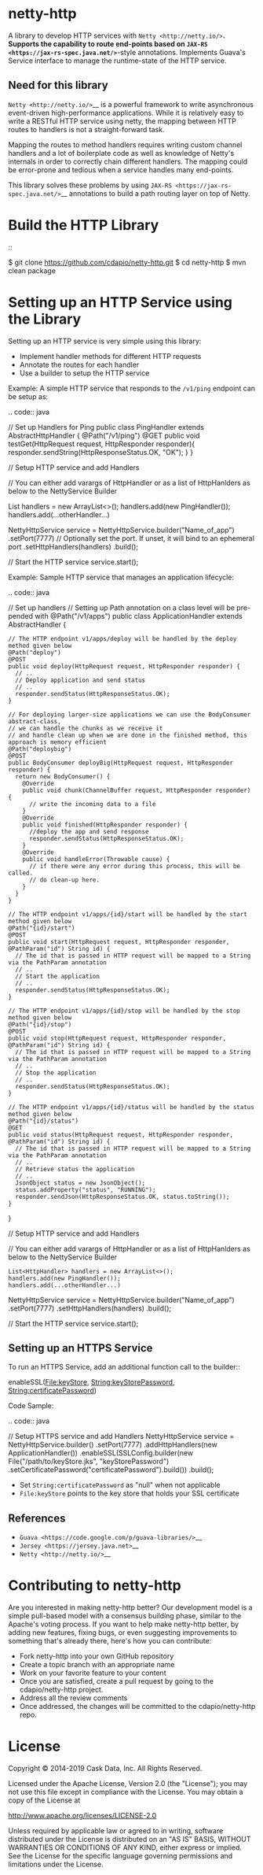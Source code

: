 netty-http
==========
A library to develop HTTP services with `Netty <http://netty.io/>`__. Supports the capability to route end-points based on `JAX-RS <https://jax-rs-spec.java.net/>`__-style annotations. Implements Guava's Service interface to manage the runtime-state of the HTTP service.

Need for this library 
---------------------
`Netty <http://netty.io/>`__ is a powerful framework to write asynchronous event-driven high-performance applications. While it is relatively easy to write a RESTful HTTP service using netty, the mapping between HTTP routes to handlers is
not a straight-forward task.

Mapping the routes to method handlers requires writing custom channel handlers and a lot of boilerplate code
as well as knowledge of Netty's internals in order to correctly chain different handlers. The mapping could be
error-prone and tedious when a service handles many end-points.

This library solves these problems by using `JAX-RS <https://jax-rs-spec.java.net/>`__ annotations to build a path routing layer on top of Netty.

Build the HTTP Library
======================

::

  $ git clone https://github.com/cdapio/netty-http.git
  $ cd netty-http
  $ mvn clean package


Setting up an HTTP Service using the Library
============================================
Setting up an HTTP service is very simple using this library:

* Implement handler methods for different HTTP requests
* Annotate the routes for each handler
* Use a builder to setup the HTTP service

Example: A simple HTTP service that responds to the ``/v1/ping`` endpoint can be setup as:

.. code:: java

  // Set up Handlers for Ping
  public class PingHandler extends AbstractHttpHandler {
    @Path("/v1/ping")
    @GET
    public void testGet(HttpRequest request, HttpResponder responder){
      responder.sendString(HttpResponseStatus.OK, "OK");
    }
  }

  // Setup HTTP service and add Handlers

  // You can either add varargs of HttpHandler or as a list of HttpHanlders as below to the NettyService Builder

  List<HttpHandler> handlers = new ArrayList<>();
  handlers.add(new PingHandler());
  handlers.add(...otherHandler...)

  NettyHttpService service = NettyHttpService.builder("Name_of_app")
                             .setPort(7777)  // Optionally set the port. If unset, it will bind to an ephemeral port
                             .setHttpHandlers(handlers)
                             .build();

  // Start the HTTP service
  service.start();


Example: Sample HTTP service that manages an application lifecycle:

.. code:: java

  // Set up handlers
  // Setting up Path annotation on a class level will be pre-pended with
  @Path("/v1/apps")
  public class ApplicationHandler extends AbstractHandler {

    // The HTTP endpoint v1/apps/deploy will be handled by the deploy method given below
    @Path("deploy")
    @POST
    public void deploy(HttpRequest request, HttpResponder responder) {
      // ..
      // Deploy application and send status
      // ..
      responder.sendStatus(HttpResponseStatus.OK);
    }

    // For deploying larger-size applications we can use the BodyConsumer abstract-class,
    // we can handle the chunks as we receive it
    // and handle clean up when we are done in the finished method, this approach is memory efficient
    @Path("deploybig")
    @POST
    public BodyConsumer deployBig(HttpRequest request, HttpResponder responder) {
      return new BodyConsumer() {
        @Override
        public void chunk(ChannelBuffer request, HttpResponder responder) {
          // write the incoming data to a file
        }
        @Override
        public void finished(HttpResponder responder) {
          //deploy the app and send response
          responder.sendStatus(HttpResponseStatus.OK);
        }
        @Override
        public void handleError(Throwable cause) {
          // if there were any error during this process, this will be called.
          // do clean-up here.
        }
      }
    }

    // The HTTP endpoint v1/apps/{id}/start will be handled by the start method given below
    @Path("{id}/start")
    @POST
    public void start(HttpRequest request, HttpResponder responder, @PathParam("id") String id) {
      // The id that is passed in HTTP request will be mapped to a String via the PathParam annotation
      // ..
      // Start the application
      // ..
      responder.sendStatus(HttpResponseStatus.OK);
    }

    // The HTTP endpoint v1/apps/{id}/stop will be handled by the stop method given below
    @Path("{id}/stop")
    @POST
    public void stop(HttpRequest request, HttpResponder responder, @PathParam("id") String id) {
      // The id that is passed in HTTP request will be mapped to a String via the PathParam annotation
      // ..
      // Stop the application
      // ..
      responder.sendStatus(HttpResponseStatus.OK);
    }

    // The HTTP endpoint v1/apps/{id}/status will be handled by the status method given below
    @Path("{id}/status")
    @GET
    public void status(HttpRequest request, HttpResponder responder, @PathParam("id") String id) {
      // The id that is passed in HTTP request will be mapped to a String via the PathParam annotation
      // ..
      // Retrieve status the application
      // ..
      JsonObject status = new JsonObject();
      status.addProperty("status", "RUNNING");
      responder.sendJson(HttpResponseStatus.OK, status.toString());
    }
  }

  // Setup HTTP service and add Handlers

  // You can either add varargs of HttpHandler or as a list of HttpHanlders as below to the NettyService Builder

    List<HttpHandler> handlers = new ArrayList<>();
    handlers.add(new PingHandler());
    handlers.add(...otherHandler...)

  NettyHttpService service = NettyHttpService.builder("Name_of_app")
                            .setPort(7777)
                            .setHttpHandlers(handlers)
                            .build();

  // Start the HTTP service
  service.start();


Setting up an HTTPS Service
---------------------------
To run an HTTPS Service, add an additional function call to the builder::

  enableSSL(<File:keyStore>, <String:keyStorePassword>,  <String:certificatePassword>)

Code Sample:

.. code:: java

  // Setup HTTPS service and add Handlers
  NettyHttpService service = NettyHttpService.builder()
                             .setPort(7777)
                             .addHttpHandlers(new ApplicationHandler())
                             .enableSSL(SSLConfig.builder(new File("/path/to/keyStore.jks", "keyStorePassword")
                                        .setCertificatePassword("certificatePassword").build())
                             .build();

* Set ``String:certificatePassword`` as "null" when not applicable 
* ``File:keyStore`` points to the key store that holds your SSL certificate

References
----------
* `Guava <https://code.google.com/p/guava-libraries/>`__
* `Jersey <https://jersey.java.net>`__
* `Netty <http://netty.io/>`__

Contributing to netty-http
==========================
Are you interested in making netty-http better? Our development model is a simple pull-based model with a consensus building phase, similar to the Apache's voting process. If you want to help make netty-http better, by adding new features, fixing bugs, or even suggesting improvements to something that's already there, here's how you can contribute:

* Fork netty-http into your own GitHub repository
* Create a topic branch with an appropriate name
* Work on your favorite feature to your content
* Once you are satisfied, create a pull request by going to the cdapio/netty-http project.
* Address all the review comments
* Once addressed, the changes will be committed to the cdapio/netty-http repo.

License
=======

Copyright © 2014-2019 Cask Data, Inc. All Rights Reserved.

Licensed under the Apache License, Version 2.0 (the "License"); you may not use this file except in compliance with the License. You may obtain a copy of the License at

http://www.apache.org/licenses/LICENSE-2.0

Unless required by applicable law or agreed to in writing, software distributed under the License is distributed on an "AS IS" BASIS, WITHOUT WARRANTIES OR CONDITIONS OF ANY KIND, either express or implied. See the License for the specific language governing permissions and limitations under the License.
